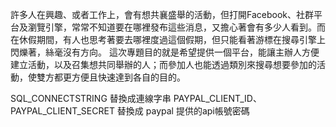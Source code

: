 
許多人在興趣、或者工作上，會有想共襄盛舉的活動，但打開Facebook、社群平台及瀏覽引擎，常常不知道要在哪裡發布這些消息，又擔心著會有多少人看到。而在休假期間，有人也思考著要去哪裡度過這個假期，但只能看著游標在搜尋引擎上閃爍著，絲毫沒有方向。
這次專題目的就是希望提供一個平台，能讓主辦人方便建立活動，以及召集想共同舉辦的人；而參加人也能透過類別來搜尋想要參加的活動，使雙方都更方便且快速達到各自的目的。

SQL_CONNECTSTRING 替換成連線字串
PAYPAL_CLIENT_ID、PAYPAL_CLIENT_SECRET 替換成 paypal 提供的api帳號密碼
